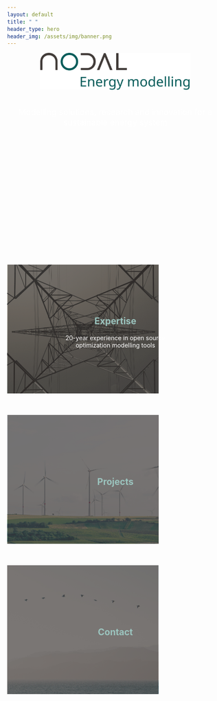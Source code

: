 ```yaml
---
layout: default
title: " "
header_type: hero
header_img: /assets/img/banner.png
---
```


<div style="text-align: center">
  <img src="/assets/img/logo.svg" alt="Nodal-Tools logo" style="max-width: 350px;">
  <br><br>
  <p style="color: white; font-size: clamp(1rem, 2vw, 1.4rem);">Modelling solutions, research and innovation for a sustainable energy system</p>
</div>

<div style="height: 300px;"></div>

<div style="position: relative; text-align: center">
  <a href="/expertise/">
    <img src="/assets/img/background_expertize.png" alt="Expertise" style="width: 70%; max-width: 700px; max-height: 300px; object-fit: cover; display: block;">
    <div style="position: absolute; top: 50%; left: 50%; transform: translate(-50%, -50%); color: white;">
      <h2 style="color: #9bc4beff;">Expertise</h2>
      <p>20-year experience in open source optimization modelling tools</p>
    </div>
  </a>
</div>

<div style="height: 50px;"></div>

<div style="position: relative; text-align: center">
  <a href="/projects/">
    <img src="/assets/img/background_projects.png" alt="Projects" style="width: 70%; max-width: 700px; max-height: 300px; object-fit: cover; display: block;">
    <div style="position: absolute; top: 50%; left: 50%; transform: translate(-50%, -50%); color: white;">
      <h2 style="color: #9bc4beff;">Projects</h2>
    </div>
  </a>
</div>

<div style="height: 50px;"></div>

<div style="position: relative; text-align: center">
  <a href="/contact/">
    <img src="/assets/img/background_contact.png" alt="Contact" style="width: 70%; max-width: 700px; max-height: 300px; object-fit: cover; display: block;">
    <div style="position: absolute; top: 50%; left: 50%; transform: translate(-50%, -50%); color: white;">
      <h2 style="color: #9bc4beff;">Contact</h2>
    </div>
  </a>
</div>
